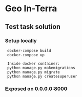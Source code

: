 # Geo In-Terra

## Test task solution

### Setup locally
     docker-compose build
     docker-compose up
    
     Inside docker container:
     python manage.py makemigrations
     python manage.py migrate
     python manage.py createsuperuser


### Exposed on 0.0.0.0:8000